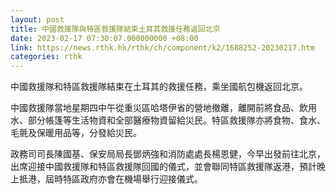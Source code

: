 ```yaml
---
layout: post
title: 中國救援隊與特區救援隊結束土耳其救援任務返回北京
date: 2023-02-17 07:30:07.000000000 +08:00
link: https://news.rthk.hk/rthk/ch/component/k2/1688252-20230217.htm
categories: rthk
---
```


中國救援隊和特區救援隊結束在土耳其的救援任務，乘坐國航包機返回北京。

中國救援隊當地星期四中午從重災區哈塔伊省的營地撤離，離開前將食品、飲用水、部分帳篷等生活物資和全部醫療物資留給災民。特區救援隊亦將食物、食水、毛氈及保暖用品等，分發給災民。

政務司司長陳國基、保安局局長鄧炳強和消防處處長楊恩健，今早出發前往北京，出席迎接中國救援隊和特區救援隊回國的儀式，並會聯同特區救援隊返港，預計晚上抵港，屆時特區政府亦會在機場舉行迎接儀式。
